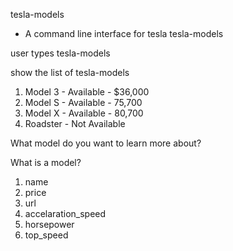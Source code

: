 tesla-models
- A command line interface for tesla tesla-models

user types tesla-models

show the list of tesla-models

1. Model 3 - Available - $36,000
2. Model S - Available - 75,700
3. Model X - Available - 80,700
4. Roadster - Not Available

What model do you want to learn more about?

What is a model?

1. name
2. price
3. url
4. accelaration_speed
5. horsepower
6. top_speed
